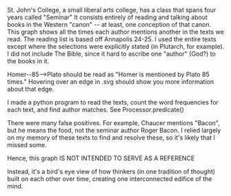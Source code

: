St. John's College, a small liberal arts college, has a class that spans four years called "Seminar"
It consists entirely of reading and talking about books in the Western "canon" -- at least, one conception of that canon.
This graph shows all the times each author mentions another in the texts we read.
The reading list is based off Annapolis 24-25. I used the entire texts except where the selections were explicitly stated (in Plutarch, for example).
I did not include The Bible, since it hard to ascribe one "author" (God?) to the books in it.

Homer--85-->Plato should be read as "Homer is mentioned by Plato 85 times."
Hovering over an edge in .svg should show you more information about that edge.

I made a python program to read the texts, count the word frequencies for each text, and find author matches. See Processor.predicate()

There were many false positives. For example, Chaucer mentions "Bacon", but he means the food, not the seminar author Roger Bacon.
I relied largely on my memory of these texts to find and resolve these, so it's likely that I missed some.

Hence, this graph IS NOT INTENDED TO SERVE AS A REFERENCE

Instead, it's a bird's eye view of how thinkers (in one tradition of thought) built on each other over time, creating one interconnected edifice of the mind.
